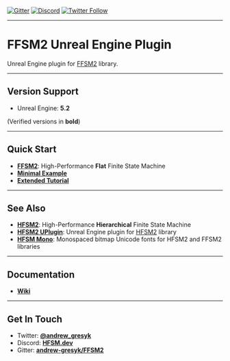[![Gitter](https://badges.gitter.im/andrew-gresyk/FFSM2.svg)](https://gitter.im/andrew-gresyk/FFSM2)
[![Discord](https://img.shields.io/discord/755015945269018695.svg?label=&logo=discord&logoColor=ffffff&color=7389D8&labelColor=6A7EC2)](https://discord.gg/ZfWjhFj)
[![Twitter Follow](https://img.shields.io/twitter/follow/andrew_gresyk?style=social)](https://www.twitter.com/andrew_gresyk)

---

# FFSM2 Unreal Engine Plugin

Unreal Engine plugin for [FFSM2](https://flat.hfsm.dev) library.

---

## Version Support

- Unreal Engine: **5.2**

(Verified versions in **bold**)

---

## Quick Start

- **[FFSM2](https://flat.hfsm.dev)**: High-Performance **Flat** Finite State Machine
- **[Minimal Example](https://github.com/andrew-gresyk/FFSM2/wiki/Overview-Minimal-Example)**
- **[Extended Tutorial](https://github.com/andrew-gresyk/FFSM2/wiki/Overview-Extended-Tutorial)**

---

## See Also

- **[HFSM2](https://hfsm.dev)**: High-Performance **Hierarchical** Finite State Machine
- **[HFSM2 UPlugin](https://github.com/andrew-gresyk/HFSM2-uplugin)**: Unreal Engine plugin for [HFSM2](https://hfsm.dev) library
- **[HFSM Mono](https://font.hfsm.dev/)**: Monospaced bitmap Unicode fonts for HFSM2 and FFSM2 libraries

---

## Documentation

- **[Wiki](https://github.com/andrew-gresyk/FFSM2/wiki)**

---

## Get In Touch

- Twitter: **[@andrew_gresyk](https://www.twitter.com/andrew_gresyk)**
- Discord: **[HFSM.dev](https://discord.gg/ZfWjhFj)**
- Gitter: **[andrew-gresyk/FFSM2](https://gitter.im/andrew-gresyk/FFSM2)**
